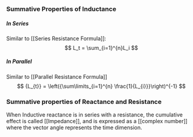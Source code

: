 ### Summative Properties of Inductance

##### In Series
Similar to [[Series Resistance Formula]]:
$$
L_t = \sum_{i=1}^{n}L_i
$$
##### In Parallel
Similar to [[Parallel Resistance Formula]]
$$
{L_{t}} = \left({\sum\limits_{i=1}^{n} \frac{1}{L_{i}}}\right)^{-1}
$$

### Summative properties of Reactance and Resistance

When Inductive reactance is in series with a resistance, the cumulative effect is called [[Impedance]], and is expressed as a [[complex number]] where the vector angle represents the time dimension.